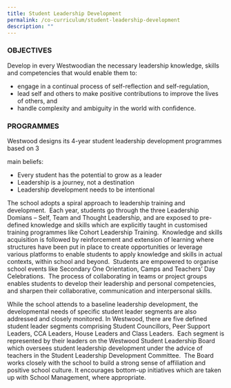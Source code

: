 ```yaml
---
title: Student Leadership Development
permalink: /co-curriculum/student-leadership-development
description: ""
---
```

### OBJECTIVES

Develop in every Westwoodian the necessary leadership knowledge, skills and competencies that would enable them to:

*   engage in a continual process of self-reflection and self-regulation, 
*   lead self and others to make positive contributions to improve the lives of others, and
*   handle complexity and ambiguity in the world with confidence.

  

### PROGRAMMES

Westwood designs its 4-year student leadership development programmes based on 3

main beliefs:

*   Every student has the potential to grow as a leader
*   Leadership is a journey, not a destination
*   Leadership development needs to be intentional

  

The school adopts a spiral approach to leadership training and development.  Each year, students go through the three Leadership Domians – Self, Team and Thought Leadership, and are exposed to pre-defined knowledge and skills which are explicitly taught in customised training programmes like Cohort Leadership Training.  Knowledge and skills acquisition is followed by reinforcement and extension of learning where structures have been put in place to create opportunities or leverage various platforms to enable students to apply knowledge and skills in actual contexts, within school and beyond.  Students are empowered to organise school events like Secondary One Orientation, Camps and Teachers’ Day Celebrations.  The process of collaborating in teams or project groups enables students to develop their leadership and personal competencies, and sharpen their collaborative, communication and interpersonal skills. 

While the school attends to a baseline leadership development, the developmental needs of specific student leader segments are also addressed and closely monitored. In Westwood, there are five defined student leader segments comprising Student Councillors, Peer Support Leaders, CCA Leaders, House Leaders and Class Leaders.  Each segment is represented by their leaders on the Westwood Student Leadership Board which oversees student leadership development under the advice of teachers in the Student Leadership Development Committee.  The Board works closely with the school to build a strong sense of affiliation and positive school culture. It encourages bottom-up initiatives which are taken up with School Management, where appropriate.